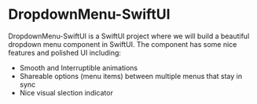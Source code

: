 # DropdownMenu-SwiftUI
DropdownMenu-SwiftUI is a SwiftUI project where we will build a beautiful dropdown menu component in SwiftUI. The component has some nice features and polished UI including:
- Smooth and Interruptible animations
- Shareable options (menu items) between multiple menus that stay in sync
- Nice visual slection indicator